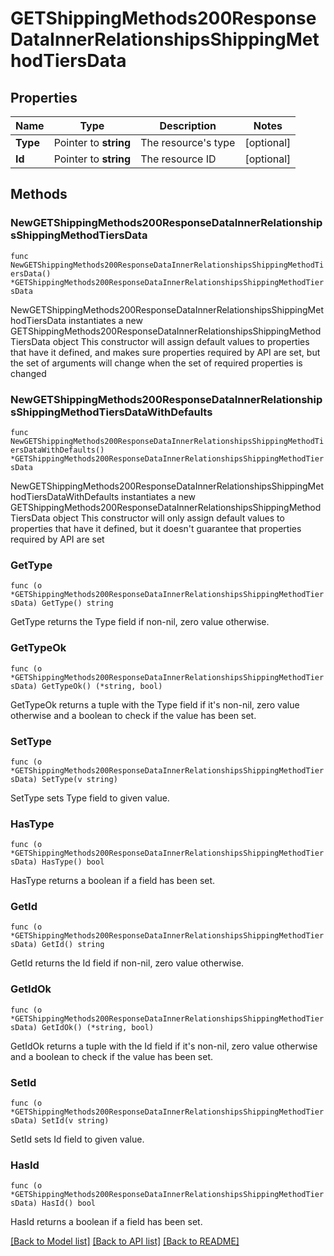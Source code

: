 # GETShippingMethods200ResponseDataInnerRelationshipsShippingMethodTiersData

## Properties

Name | Type | Description | Notes
------------ | ------------- | ------------- | -------------
**Type** | Pointer to **string** | The resource&#39;s type | [optional] 
**Id** | Pointer to **string** | The resource ID | [optional] 

## Methods

### NewGETShippingMethods200ResponseDataInnerRelationshipsShippingMethodTiersData

`func NewGETShippingMethods200ResponseDataInnerRelationshipsShippingMethodTiersData() *GETShippingMethods200ResponseDataInnerRelationshipsShippingMethodTiersData`

NewGETShippingMethods200ResponseDataInnerRelationshipsShippingMethodTiersData instantiates a new GETShippingMethods200ResponseDataInnerRelationshipsShippingMethodTiersData object
This constructor will assign default values to properties that have it defined,
and makes sure properties required by API are set, but the set of arguments
will change when the set of required properties is changed

### NewGETShippingMethods200ResponseDataInnerRelationshipsShippingMethodTiersDataWithDefaults

`func NewGETShippingMethods200ResponseDataInnerRelationshipsShippingMethodTiersDataWithDefaults() *GETShippingMethods200ResponseDataInnerRelationshipsShippingMethodTiersData`

NewGETShippingMethods200ResponseDataInnerRelationshipsShippingMethodTiersDataWithDefaults instantiates a new GETShippingMethods200ResponseDataInnerRelationshipsShippingMethodTiersData object
This constructor will only assign default values to properties that have it defined,
but it doesn't guarantee that properties required by API are set

### GetType

`func (o *GETShippingMethods200ResponseDataInnerRelationshipsShippingMethodTiersData) GetType() string`

GetType returns the Type field if non-nil, zero value otherwise.

### GetTypeOk

`func (o *GETShippingMethods200ResponseDataInnerRelationshipsShippingMethodTiersData) GetTypeOk() (*string, bool)`

GetTypeOk returns a tuple with the Type field if it's non-nil, zero value otherwise
and a boolean to check if the value has been set.

### SetType

`func (o *GETShippingMethods200ResponseDataInnerRelationshipsShippingMethodTiersData) SetType(v string)`

SetType sets Type field to given value.

### HasType

`func (o *GETShippingMethods200ResponseDataInnerRelationshipsShippingMethodTiersData) HasType() bool`

HasType returns a boolean if a field has been set.

### GetId

`func (o *GETShippingMethods200ResponseDataInnerRelationshipsShippingMethodTiersData) GetId() string`

GetId returns the Id field if non-nil, zero value otherwise.

### GetIdOk

`func (o *GETShippingMethods200ResponseDataInnerRelationshipsShippingMethodTiersData) GetIdOk() (*string, bool)`

GetIdOk returns a tuple with the Id field if it's non-nil, zero value otherwise
and a boolean to check if the value has been set.

### SetId

`func (o *GETShippingMethods200ResponseDataInnerRelationshipsShippingMethodTiersData) SetId(v string)`

SetId sets Id field to given value.

### HasId

`func (o *GETShippingMethods200ResponseDataInnerRelationshipsShippingMethodTiersData) HasId() bool`

HasId returns a boolean if a field has been set.


[[Back to Model list]](../README.md#documentation-for-models) [[Back to API list]](../README.md#documentation-for-api-endpoints) [[Back to README]](../README.md)


